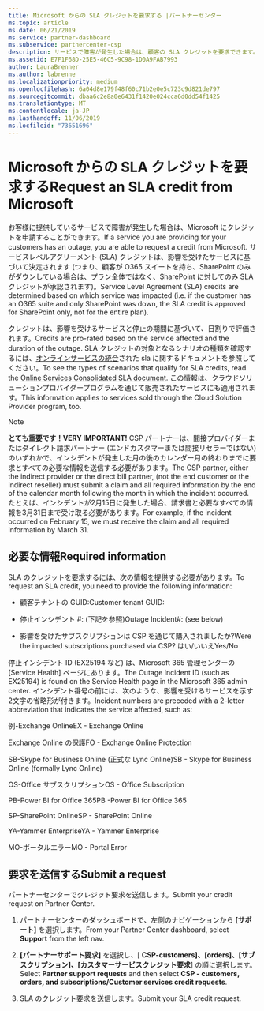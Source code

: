```yaml
---
title: Microsoft からの SLA クレジットを要求する |パートナーセンター
ms.topic: article
ms.date: 06/21/2019
ms.service: partner-dashboard
ms.subservice: partnercenter-csp
description: サービスで障害が発生した場合は、顧客の SLA クレジットを要求できます。
ms.assetid: E7F1F68D-25E5-46C5-9C98-1D0A9FAB7993
author: LauraBrenner
ms.author: labrenne
ms.localizationpriority: medium
ms.openlocfilehash: 6a04d8e179f48f60c71b2e0e5c723c9d821de797
ms.sourcegitcommit: dbaa6c2e8a0e6431f1420e024cca6d0dd54f1425
ms.translationtype: MT
ms.contentlocale: ja-JP
ms.lasthandoff: 11/06/2019
ms.locfileid: "73651696"
---
```

# <a name="request-an-sla-credit-from-microsoft"></a><span data-ttu-id="c0999-103">Microsoft からの SLA クレジットを要求する</span><span class="sxs-lookup"><span data-stu-id="c0999-103">Request an SLA credit from Microsoft</span></span> 

<span data-ttu-id="c0999-104">お客様に提供しているサービスで障害が発生した場合は、Microsoft にクレジットを申請することができます。</span><span class="sxs-lookup"><span data-stu-id="c0999-104">If a service you are providing for your customers has an outage, you are able to request a credit from Microsoft.</span></span> <span data-ttu-id="c0999-105">サービスレベルアグリーメント (SLA) クレジットは、影響を受けたサービスに基づいて決定されます (つまり、顧客が O365 スイートを持ち、SharePoint のみがダウンしている場合は、プラン全体ではなく、SharePoint に対してのみ SLA クレジットが承認されます)。</span><span class="sxs-lookup"><span data-stu-id="c0999-105">Service Level Agreement (SLA) credits are determined based on which service was impacted (i.e. if the customer has an O365 suite and only SharePoint was down, the SLA credit is approved for SharePoint only, not for the entire plan).</span></span>

<span data-ttu-id="c0999-106">クレジットは、影響を受けるサービスと停止の期間に基づいて、日割りで評価されます。</span><span class="sxs-lookup"><span data-stu-id="c0999-106">Credits are pro-rated based on the service affected and the duration of the outage.</span></span> <span data-ttu-id="c0999-107">SLA クレジットの対象となるシナリオの種類を確認するには、[オンラインサービスの統合](http://www.microsoftvolumelicensing.com/DocumentSearch.aspx?Mode=3&DocumentTypeId=37)された sla に関するドキュメントを参照してください。</span><span class="sxs-lookup"><span data-stu-id="c0999-107">To see the types of scenarios that qualify for SLA credits, read the [Online Services Consolidated SLA document](http://www.microsoftvolumelicensing.com/DocumentSearch.aspx?Mode=3&DocumentTypeId=37).</span></span> <span data-ttu-id="c0999-108">この情報は、クラウドソリューションプロバイダープログラムを通じて販売されたサービスにも適用されます。</span><span class="sxs-lookup"><span data-stu-id="c0999-108">This information applies to services sold through the Cloud Solution Provider program, too.</span></span>

>[!Note]
><span data-ttu-id="c0999-109">**とても重要です！**</span><span class="sxs-lookup"><span data-stu-id="c0999-109">**VERY IMPORTANT!**</span></span> <span data-ttu-id="c0999-110">CSP パートナーは、間接プロバイダーまたはダイレクト請求パートナー (エンドカスタマーまたは間接リセラーではない) のいずれかで、インシデントが発生した月の後のカレンダー月の終わりまでに要求とすべての必要な情報を送信する必要があります。</span><span class="sxs-lookup"><span data-stu-id="c0999-110">The CSP partner, either the indirect provider or the direct bill partner, (not the end customer or the indirect reseller) must submit a claim and all required information by the end of the calendar month following the month in which the incident occurred.</span></span> <span data-ttu-id="c0999-111">たとえば、インシデントが2月15日に発生した場合、請求書と必要なすべての情報を3月31日まで受け取る必要があります。</span><span class="sxs-lookup"><span data-stu-id="c0999-111">For example, if the incident occurred on February 15, we must receive the claim and all required information by March 31.</span></span> 

## <a name="required-information"></a><span data-ttu-id="c0999-112">必要な情報</span><span class="sxs-lookup"><span data-stu-id="c0999-112">Required information</span></span>


<span data-ttu-id="c0999-113">SLA のクレジットを要求するには、次の情報を提供する必要があります。</span><span class="sxs-lookup"><span data-stu-id="c0999-113">To request an SLA credit, you need to provide the following information:</span></span> 

- <span data-ttu-id="c0999-114">顧客テナントの GUID:</span><span class="sxs-lookup"><span data-stu-id="c0999-114">Customer tenant GUID:</span></span> 

- <span data-ttu-id="c0999-115">停止インシデント #: (下記を参照)</span><span class="sxs-lookup"><span data-stu-id="c0999-115">Outage Incident#: (see below)</span></span>

- <span data-ttu-id="c0999-116">影響を受けたサブスクリプションは CSP を通じて購入されましたか?</span><span class="sxs-lookup"><span data-stu-id="c0999-116">Were the impacted subscriptions purchased via CSP?</span></span> <span data-ttu-id="c0999-117">はい/いいえ</span><span class="sxs-lookup"><span data-stu-id="c0999-117">Yes/No</span></span>

<span data-ttu-id="c0999-118">停止インシデント ID (EX25194 など) は、Microsoft 365 管理センターの [Service Health] ページにあります。</span><span class="sxs-lookup"><span data-stu-id="c0999-118">The Outage Incident ID (such as EX25194) is found on the Service Health page in the Microsoft 365 admin center.</span></span> <span data-ttu-id="c0999-119">インシデント番号の前には、次のような、影響を受けるサービスを示す2文字の省略形が付きます。</span><span class="sxs-lookup"><span data-stu-id="c0999-119">Incident numbers are preceded with a 2-letter abbreviation that indicates the service affected, such as:</span></span>

<span data-ttu-id="c0999-120">例-Exchange Online</span><span class="sxs-lookup"><span data-stu-id="c0999-120">EX - Exchange Online</span></span>

<span data-ttu-id="c0999-121">Exchange Online の保護</span><span class="sxs-lookup"><span data-stu-id="c0999-121">FO - Exchange Online Protection</span></span>

<span data-ttu-id="c0999-122">SB-Skype for Business Online (正式な Lync Online)</span><span class="sxs-lookup"><span data-stu-id="c0999-122">SB - Skype for Business Online (formally Lync Online)</span></span>

<span data-ttu-id="c0999-123">OS-Office サブスクリプション</span><span class="sxs-lookup"><span data-stu-id="c0999-123">OS - Office Subscription</span></span>

<span data-ttu-id="c0999-124">PB-Power BI for Office 365</span><span class="sxs-lookup"><span data-stu-id="c0999-124">PB -Power BI for Office 365</span></span>

<span data-ttu-id="c0999-125">SP-SharePoint Online</span><span class="sxs-lookup"><span data-stu-id="c0999-125">SP - SharePoint Online</span></span>

<span data-ttu-id="c0999-126">YA-Yammer Enterprise</span><span class="sxs-lookup"><span data-stu-id="c0999-126">YA - Yammer Enterprise</span></span>

<span data-ttu-id="c0999-127">MO-ポータルエラー</span><span class="sxs-lookup"><span data-stu-id="c0999-127">MO - Portal Error</span></span>

## <a name="submit-a-request"></a><span data-ttu-id="c0999-128">要求を送信する</span><span class="sxs-lookup"><span data-stu-id="c0999-128">Submit a request</span></span>

<span data-ttu-id="c0999-129">パートナーセンターでクレジット要求を送信します。</span><span class="sxs-lookup"><span data-stu-id="c0999-129">Submit your credit request on Partner Center.</span></span>

1. <span data-ttu-id="c0999-130">パートナーセンターのダッシュボードで、左側のナビゲーションから **[サポート]** を選択します。</span><span class="sxs-lookup"><span data-stu-id="c0999-130">From your Partner Center dashboard, select **Support** from the left nav.</span></span>

2. <span data-ttu-id="c0999-131">**[パートナーサポート要求]** を選択し、[ **CSP-customers]、[orders]、[サブスクリプション]、[カスタマーサービスクレジット要求**] の順に選択します。</span><span class="sxs-lookup"><span data-stu-id="c0999-131">Select **Partner support requests** and then select **CSP - customers, orders, and subscriptions/Customer services credit requests**.</span></span>

3. <span data-ttu-id="c0999-132">SLA のクレジット要求を送信します。</span><span class="sxs-lookup"><span data-stu-id="c0999-132">Submit your SLA credit request.</span></span>





